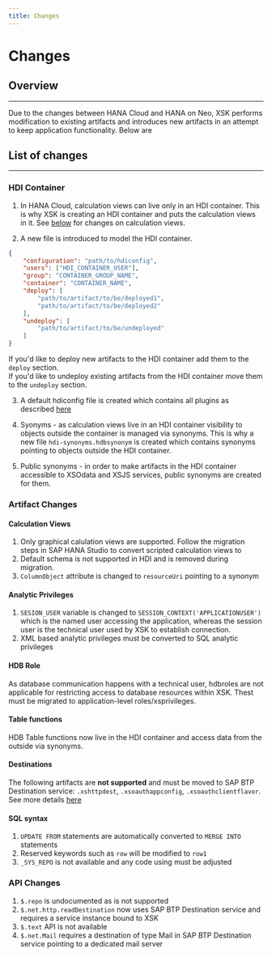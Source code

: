 ```yaml
---
title: Changes
---
```


Changes
===

## Overview
---

Due to the changes between HANA Cloud and HANA on Neo, XSK performs modification to existing artifacts and introduces new artifacts in an attempt to keep application functionality. Below are 

## List of changes
---

### HDI Container

1. In HANA Cloud, calculation views can live only in an HDI container. This is why XSK is creating an HDI container and puts the calculation views in it. See [below](#calculation-views) for changes on calculation views.

2. A new file is introduced to model the HDI container.
```json
{
    "configuration": "path/to/hdiconfig", 
    "users": ["HDI_CONTAINER_USER"],
    "group": "CONTAINER_GROUP_NAME", 
    "container": "CONTAINER_NAME", 
    "deploy": [
        "path/to/artifact/to/be/deployed1",
        "path/to/artifact/to/be/deployed2"
    ], 
    "undeploy": [
        "path/to/artifact/to/be/undeployed"
    ] 
}
```
If you'd like to deploy new artifacts to the HDI container add them to the `deploy` section.  
If you'd like to undeploy existing artifacts from the HDI container move them to the `undeploy` section.

3. A default hdiconfig file is created which contains all plugins as described [here](https://help.sap.com/docs/HANA_CLOUD_DATABASE/c2cc2e43458d4abda6788049c58143dc/c1df57a55f774cbea9097bded789fd36.html?version=2021_3_QRC&locale=en-US) 

4. Syonyms - as calculation views live in an HDI container visibility to objects outside the container is managed via synonyms. This is why a new file `hdi-synonyms.hdbsynonym` is created which contains synonyms pointing to objects outside the HDI container.

5. Public synonyms - in order to make artifacts in the HDI container accessible to XSOdata and XSJS services, public synonyms are created for them.

### Artifact Changes

#### Calculation Views

1. Only graphical calulation views are supported. Follow the migration steps in SAP HANA Studio to convert scripted calculation views to 
2. Default schema is not supported in HDI and is removed during migration.
3. `ColumnObject` attribute is changed to `resourceUri` pointing to a synonym

#### Analytic Privileges
1. `SESION_USER` variable is changed to `SESSION_CONTEXT('APPLICATIONUSER')` which is the named user accessing the application, whereas the session user is the technical user used by XSK to establish connection.
2. XML based analytic privileges must be converted to SQL analytic privileges

#### HDB Role
As database communication happens with a technical user, hdbroles are not applicable for restricting access to database resources within XSK. Thest must be migrated to application-level roles/xsprivileges.

#### Table functions
HDB Table functions now live in the HDI container and access data from the outside via synonyms.

#### Destinations
The following artifacts are **not supported** and must be moved to SAP BTP Destination service: `.xshttpdest`, `.xsoauthappconfig`, `.xsoauthclientflavor`. See more details [here](../artifacts/xshttpdest.md)

#### SQL syntax

1. `UPDATE FROM` statements are automatically converted to `MERGE INTO` statements
2. Reserved keywords such as `row` will be modified to `row1`
3. `_SYS_REPO` is not available and any code using must be adjusted

### API Changes

1. `$.repo` is undocumented as is not supported
2. `$.net.http.readDestination` now uses SAP BTP Destination service and requires a service instance bound to XSK
3. `$.text` API is not available
4. `$.net.Mail` requires a destination of type Mail in SAP BTP Destination service pointing to a dedicated mail server